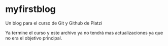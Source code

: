 # myfirstblog
Un blog para el curso de Git y Github de Platzi

Ya termine el curso y este archivo ya no tendrá mas actualizaciones ya que no era el objetivo principal.